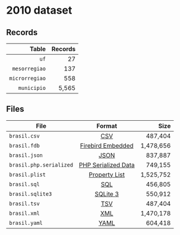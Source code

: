 # 2010 dataset

## Records

|          Table | Records |
| --------------:| -------:|
|           `uf` |      27 |
|  `mesorregiao` |     137 |
| `microrregiao` |     558 |
|    `municipio` |   5,565 |

## Files

| File                    | Format                                                                                          |      Size |
| ----------------------- |:-----------------------------------------------------------------------------------------------:| ---------:|
| `brasil.csv`            | [CSV](https://en.wikipedia.org/wiki/Comma-separated_values)                                     |   487,404 |
| `brasil.fdb`            | [Firebird Embedded](https://en.wikipedia.org/wiki/Embedded_database#Firebird_Embedded)          | 1,478,656 |
| `brasil.json`           | [JSON](https://en.wikipedia.org/wiki/JSON)                                                      |   837,887 |
| `brasil.php.serialized` | [PHP Serialized Data](https://en.wikipedia.org/wiki/Serialization#Programming_language_support) |   749,155 |
| `brasil.plist`          | [Property List](https://en.wikipedia.org/wiki/Property_list)                                    | 1,525,752 |
| `brasil.sql`            | [SQL](https://en.wikipedia.org/wiki/SQL)                                                        |   456,805 |
| `brasil.sqlite3`        | [SQLite 3](https://en.wikipedia.org/wiki/SQLite)                                                |   550,912 |
| `brasil.tsv`            | [TSV](https://en.wikipedia.org/wiki/Tab-separated_values)                                       |   487,404 |
| `brasil.xml`            | [XML](https://en.wikipedia.org/wiki/XML)                                                        | 1,470,178 |
| `brasil.yaml`           | [YAML](https://en.wikipedia.org/wiki/YAML)                                                      |   604,418 |
